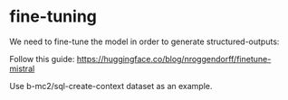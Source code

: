 # fine-tuning
We need to fine-tune the model in order to generate structured-outputs:

Follow this guide:
https://huggingface.co/blog/nroggendorff/finetune-mistral

Use b-mc2/sql-create-context dataset as an example.
